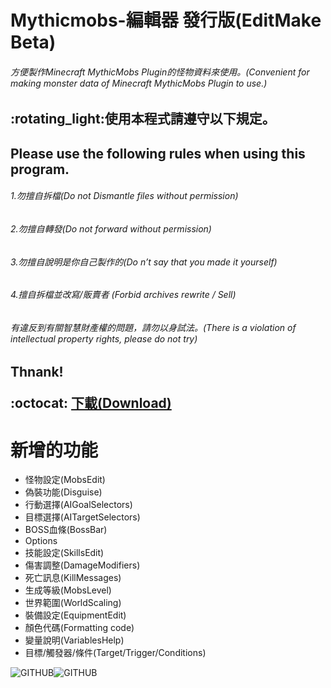 # Mythicmobs-編輯器 發行版(EditMake Beta)
<h6>方便製作Minecraft MythicMobs Plugin的怪物資料來使用。(Convenient for making monster data of Minecraft MythicMobs Plugin to use.)

<h2>:rotating_light:使用本程式請遵守以下規定。
<h2>Please use the following rules when using this program.
<h6>1.勿擅自拆檔(Do not Dismantle files without permission)
<h6>2.勿擅自轉發(Do not forward without permission)
<h6>3.勿擅自說明是你自己製作的(Do n’t say that you made it yourself)
<h6>4.擅自拆檔並改寫/販賣者 (Forbid archives rewrite / Sell)
<h6>有違反到有關智慧財產權的問題，請勿以身試法。(There is a violation of intellectual property rights, please do not try)
<h2>Thnank!

  :octocat: [下載(Download)](https://drive.google.com/open?id=1qH2w7FvuEBT9oEMa8c12wUtJ8GkyYoyY)

# 新增的功能
* 怪物設定(MobsEdit)
* 偽裝功能(Disguise)
* 行動選擇(AIGoalSelectors)
* 目標選擇(AITargetSelectors)
* BOSS血條(BossBar)
* Options
* 技能設定(SkillsEdit)
* 傷害調整(DamageModifiers)
* 死亡訊息(KillMessages)
* 生成等級(MobsLevel)
* 世界範圍(WorldScaling)
* 裝備設定(EquipmentEdit)
* 顏色代碼(Formatting code)
* 變量說明(VariablesHelp)
* 目標/觸發器/條件(Target/Trigger/Conditions)

![GITHUB](https://i.imgur.com/fF6QEPx.png)![GITHUB](https://i.imgur.com/TBy3yc5.png)
